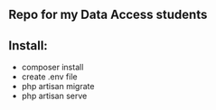 ## Repo for my Data Access students

## Install:
- composer install
- create .env file
- php artisan migrate
- php artisan serve